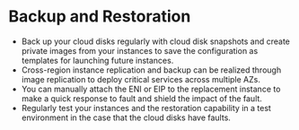 # Backup and Restoration

* Back up your cloud disks regularly with cloud disk snapshots and create private images from your instances to save the configuration as templates for launching future instances.
* Cross-region instance replication and backup can be realized through image replication to deploy critical services across multiple AZs.
* You can manually attach the ENI or EIP to the replacement instance to make a quick response to fault and shield the impact of the fault.
* Regularly test your instances and the restoration capability in a test environment in the case that the cloud disks have faults.